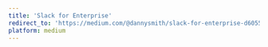 ```yaml
---
title: 'Slack for Enterprise'
redirect_to: 'https://medium.com/@dannysmith/slack-for-enterprise-d60554c5ea19'
platform: medium
---
```

